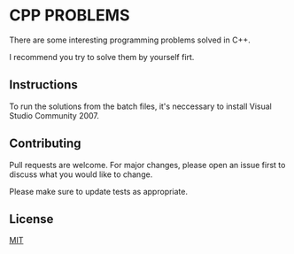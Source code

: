 # CPP PROBLEMS
There are some interesting programming problems solved in C++.

I recommend you try to solve them by yourself firt.

## Instructions
To run the solutions from the batch files, it's neccessary to install Visual Studio Community 2007.

## Contributing
Pull requests are welcome. For major changes, please open an issue first to discuss what you would like to change.

Please make sure to update tests as appropriate.

## License
[MIT](https://choosealicense.com/licenses/mit/)
